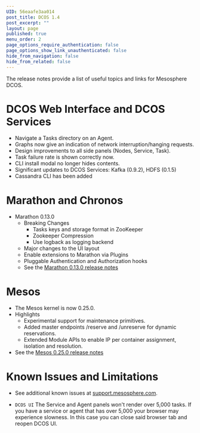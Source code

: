 ```yaml
---
UID: 56eaafe3aa014
post_title: DCOS 1.4
post_excerpt: ""
layout: page
published: true
menu_order: 2
page_options_require_authentication: false
page_options_show_link_unauthenticated: false
hide_from_navigation: false
hide_from_related: false
---
```

The release notes provide a list of useful topics and links for Mesosphere DCOS.

# <a name="dcos-ui"></a>DCOS Web Interface and DCOS Services

*   Navigate a Tasks directory on an Agent.
*   Graphs now give an indication of network interruption/hanging requests.
*   Design improvements to all side panels (Nodes, Service, Task).
*   Task failure rate is shown correctly now.
*   CLI install modal no longer hides contents.
*   Significant updates to DCOS Services: Kafka (0.9.2), HDFS (0.1.5)
*   Cassandra CLI has been added

# <a name="marathon-chronos"></a>Marathon and Chronos

*   Marathon 0.13.0 
    *   Breaking Changes 
        *   Tasks keys and storage format in ZooKeeper
        *   Zookeeper Compression
        *   Use logback as logging backend
    *   Major changes to the UI layout
    *   Enable extensions to Marathon via Plugins
    *   Pluggable Authentication and Authorization hooks
    *   See the [Marathon 0.13.0 release notes][1]

# <a name="mesos"></a>Mesos

*   The Mesos kernel is now 0.25.0.
*   Highlights 
    *   Experimental support for maintenance primitives.
    *   Added master endpoints /reserve and /unreserve for dynamic reservations.
    *   Extended Module APIs to enable IP per container assignment, isolation and resolution.
*   See the [Mesos 0.25.0 release notes][2]

<!-- ## System Requirements

The system requirements are documented [here](/getting-started/sys-requirements/). -->

# <a name="known-issues"></a>Known Issues and Limitations

*   See additional known issues at <a href="https://support.mesosphere.com" target="_blank">support.mesosphere.com</a>.

*   `DCOS UI` The Service and Agent panels won't render over 5,000 tasks. If you have a service or agent that has over 5,000 your browser may experience slowness. In this case you can close said browser tab and reopen DCOS UI.

 [1]: https://github.com/mesosphere/marathon/blob/v0.13.0-RC1/changelog.md
 [2]: https://git-wip-us.apache.org/repos/asf?p=mesos.git;a=blob_plain;f=CHANGELOG;hb=0.25.0